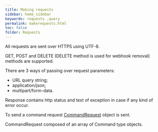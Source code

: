 ```yaml
---
title: Making requests
sidebar: home_sidebar
keywords: requests ,query
permalink: makerequests.html
toc: false
folder: Requests
---
```


<p> All requests are sent over HTTPS using UTF-8.
</p>
<p>GET, POST and DELETE (DELETE method is used for webhook removal) methods are supported.
</p>
<p> There are 3 ways of passing over request parameters:
<ul>
<li> URL query string;
</li>
<li> application/json;
</li>
<li> multipart/form-data.
</li>
</ul>
</p>
<p> Response contains http status and text of exception in case if any kind of error occur.
</p>

To send a command request [CommandRequest](https://btsdigital.github.io/bot-api-contract/commandrequest.html)  object is sent.
<p>CommandRequest composed of an array of Command type objects.
</p>
